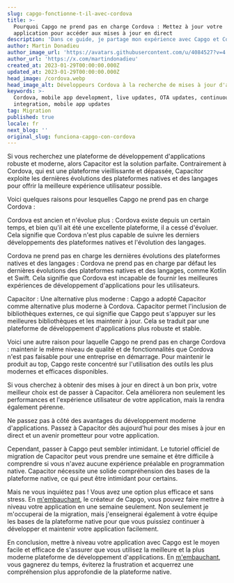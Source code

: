 ```yaml
---
slug: capgo-fonctionne-t-il-avec-cordova
title: >-
  Pourquoi Capgo ne prend pas en charge Cordova : Mettez à jour votre
  application pour accéder aux mises à jour en direct
description: 'Dans ce guide, je partage mon expérience avec Capgo et Cordova.'
author: Martin Donadieu
author_image_url: 'https://avatars.githubusercontent.com/u/4084527?v=4'
author_url: 'https://x.com/martindonadieu'
created_at: 2023-01-29T00:00:00.000Z
updated_at: 2023-01-29T00:00:00.000Z
head_image: /cordova.webp
head_image_alt: Développeurs Cordova à la recherche de mises à jour d'applications
keywords: >-
  Cordova, mobile app development, live updates, OTA updates, continuous
  integration, mobile app updates
tag: Migration
published: true
locale: fr
next_blog: ''
original_slug: funciona-capgo-con-cordova
---
```

Si vous recherchez une plateforme de développement d'applications robuste et moderne, alors Capacitor est la solution parfaite. Contrairement à Cordova, qui est une plateforme vieillissante et dépassée, Capacitor exploite les dernières évolutions des plateformes natives et des langages pour offrir la meilleure expérience utilisateur possible.

Voici quelques raisons pour lesquelles Capgo ne prend pas en charge Cordova :

Cordova est ancien et n'évolue plus : Cordova existe depuis un certain temps, et bien qu'il ait été une excellente plateforme, il a cessé d'évoluer. Cela signifie que Cordova n'est plus capable de suivre les derniers développements des plateformes natives et l'évolution des langages.

Cordova ne prend pas en charge les dernières évolutions des plateformes natives et des langages : Cordova ne prend pas en charge par défaut les dernières évolutions des plateformes natives et des langages, comme Kotlin et Swift. Cela signifie que Cordova est incapable de fournir les meilleures expériences de développement d'applications pour les utilisateurs.

Capacitor : Une alternative plus moderne : Capgo a adopté Capacitor comme alternative plus moderne à Cordova. Capacitor permet l'inclusion de bibliothèques externes, ce qui signifie que Capgo peut s'appuyer sur les meilleures bibliothèques et les maintenir à jour. Cela se traduit par une plateforme de développement d'applications plus robuste et stable.

Voici une autre raison pour laquelle Capgo ne prend pas en charge Cordova : maintenir le même niveau de qualité et de fonctionnalités que Cordova n'est pas faisable pour une entreprise en démarrage. Pour maintenir le produit au top, Capgo reste concentré sur l'utilisation des outils les plus modernes et efficaces disponibles.

Si vous cherchez à obtenir des mises à jour en direct à un bon prix, votre meilleur choix est de passer à Capacitor. Cela améliorera non seulement les performances et l'expérience utilisateur de votre application, mais la rendra également pérenne.

Ne passez pas à côté des avantages du développement moderne d'applications. Passez à Capacitor dès aujourd'hui pour des mises à jour en direct et un avenir prometteur pour votre application.

Cependant, passer à Capgo peut sembler intimidant. Le tutoriel officiel de migration de Capacitor peut vous prendre une semaine et être difficile à comprendre si vous n'avez aucune expérience préalable en programmation native. Capacitor nécessite une solide compréhension des bases de la plateforme native, ce qui peut être intimidant pour certains.

Mais ne vous inquiétez pas ! Vous avez une option plus efficace et sans stress. En [m'embauchant](https://cal.com/martindonadieu/convert-your-cordova-app-to-capacitor/), le créateur de Capgo, vous pouvez faire mettre à niveau votre application en une semaine seulement. Non seulement je m'occuperai de la migration, mais j'enseignerai également à votre équipe les bases de la plateforme native pour que vous puissiez continuer à développer et maintenir votre application facilement.

En conclusion, mettre à niveau votre application avec Capgo est le moyen facile et efficace de s'assurer que vous utilisez la meilleure et la plus moderne plateforme de développement d'applications. En [m'embauchant](https://cal.com/martindonadieu/convert-your-cordova-app-to-capacitor/), vous gagnerez du temps, éviterez la frustration et acquerrez une compréhension plus approfondie de la plateforme native.
